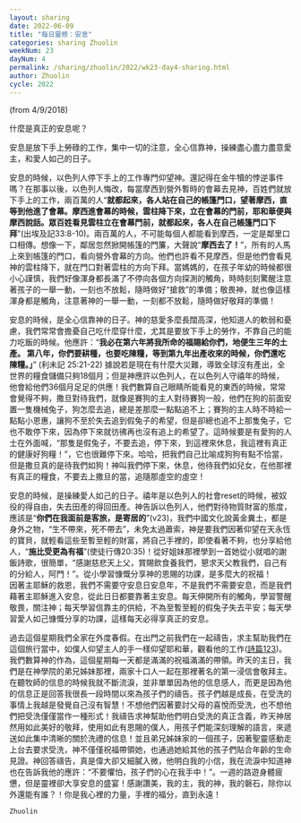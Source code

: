 ```yaml
---
layout: sharing
date: 2022-06-09
title: "每日靈修：安息"
categories: sharing Zhuolin
weekNum: 23
dayNum: 4
permalink: /sharing/zhuolin/2022/wk23-day4-sharing.html
author: Zhuolin
cycle: 2022
---
```

(from 4/9/2018)

什麼是真正的安息呢？  

安息是放下手上勞碌的工作，集中一切的注意，全心信靠神，操練盡心盡力盡意愛主，和愛人如己的日子。  

安息的時候，以色列人停下手上的工作專門仰望神。還記得在金牛犢的悖逆事件嗎？在那事以後，以色列人悔改，每當摩西到營外暫時的會幕去見神，百姓們就放下手上的工作，兩百萬的人“**就都起來，各人站在自己的帳篷門口，望著摩西，直等到他進了會幕。摩西進會幕的時候，雲柱降下來，立在會幕的門前，耶和華便與摩西說話。眾百姓看見雲柱立在會幕門前，就都起來，各人在自己帳篷門口下拜**”(出埃及記33:8-10)。兩百萬的人，不可能每個人都能看到摩西，一定是鄰里口口相傳。想像一下，鄰居忽然掀開帳篷的門簾，大聲說“**摩西去了！**”，所有的人馬上來到帳篷的門口，看向營外會幕的方向。他們也許看不見摩西，但是他們會看見神的雲柱降下，就在門口對著雲柱的方向下拜。當媽媽的，在孩子年幼的時候都很小心謹慎，我們好像渾身都長滿了不停向各個方向探測的觸角，時時刻刻驚醒注意著孩子的一舉一動，一刻也不放鬆，隨時做好“搶救”的準備；敬畏神，就也像這樣渾身都是觸角，注意著神的一舉一動，一刻都不放鬆，隨時做好敬拜的準備！  

安息的時候，是全心信靠神的日子。神的慈愛多麼長闊高深，他知道人的軟弱和憂慮，我們常常會擔憂自己吃什麼穿什麼，尤其是要放下手上的勞作，不靠自己的能力吃飯的時候。他應許：“**我必在第六年將我所命的福賜給你們，地便生三年的土產。 第八年，你們要耕種，也要吃陳糧，等到第九年出產收來的時候，你們還吃陳糧。」**” (利未記 25:21-22) 據說若是現在有什麼大災難，導致全球沒有產出，全世界的糧食儲備只夠18個月；但是神應許以色列人，在以色列人守禧年的時候，他會給他們36個月足足的供應！我們數算自己眼睛所能看見的東西的時候，常常會覺得不夠，撒旦對待我們，就像是賽狗的主人對待賽狗一般，他們在狗的前面安置一隻機械兔子，狗怎麼去追，總是差那麼一點點追不上；賽狗的主人時不時給一點點小恩惠，讓狗不至於失去追到假兔子的希望，但是卻總也追不上那隻兔子，它也不敢停下來，因為停下來就彷彿再也沒有追上的希望了。這時候要是有愛狗的人士在外面喊，“那隻是假兔子，不要去追，停下來，到這裡來休息，我這裡有真正的健康好狗糧！”，它也很難停下來。哈哈，把我們自己比喻成狗狗有點不恰當，但是撒旦真的是待我們如狗！神叫我們停下來，休息，他待我們如兒女，在他那裡有真正的糧食，不要去上撒旦的當，追隨那虛空的虛空！  

安息的時候，是操練愛人如己的日子。禧年是以色列人的社會reset的時候，被奴役的得自由，失去田產的得回田產。神告訴以色列人，他們對待物質財富的態度，應該是“**你們在我面前是客旅，是寄居的**”(v23)，我們中國文化說黃金糞土，都是身外之物，“生不帶來，死不帶去”，未免太過蕭索，神是要我們因著仰望在天永恆的寶貝，就輕看這些至暫至輕的財富，將自己手裡的，即使看著不夠，也分享給他人，“**施比受更為有福**”(使徒行傳20:35)！從好姐妹那裡學到一首她從小就唱的謝飯詩歌，很簡單，“感謝慈悲天上父，賞賜飲食養我們，懇求天父教我們，自己有的分給人，阿門！”。從小學習慷慨分享神的恩賜的功課，是多麼大的祝福！  
 因著主耶穌的救恩，我們不需要守安息日安息年，不是我們不需要安息，而是我們藉著主耶穌進入安息，從此日日都要靠著主安息。每天伸開所有的觸角，學習警醒敬畏，關注神；每天學習信靠主的供給，不為至暫至輕的假兔子失去平安；每天學習愛人如己慷慨分享的功課，這樣每天必得享真正的安息。  

過去這個星期我們全家在外度春假。在出門之前我們在一起禱告，求主幫助我們在這個旅行當中，如僕人仰望主人的手一樣仰望耶和華，觀看他的工作([詩篇123](https://www.biblegateway.com/quicksearch/?quicksearch=詩篇123&qs_version=CUVMPT))。我們數算神的作為，這個星期每一天都是滿滿的祝福滿滿的帶領。昨天的主日，我們是在神學院的弟兄姊妹那裡，兩家十口人一起在那裡著名的第一浸信會敬拜主。在聽牧師的信息的時候我就不斷流淚，並非單單因為他的信息感人，而更是因為他的信息正是回答我很長一段時間以來為孩子們的禱告。孩子們越是成長，在受洗的事情上我越是發覺自己沒有智慧！不想他們因著要討父母的喜悅而受洗，也不想他們把受洗僅僅當作一種形式！我禱告求神幫助他們明白受洗的真正含義，昨天神居然用如此美好的敬拜，使用如此有恩賜的僕人，用孩子們能深刻理解的語言，來遞送如此集中清晰的關於洗禮的信息！並且弟兄姊妹家的一個孩子，因著聖靈感動走上台去要求受洗，神不僅僅祝福帶領她，也通過她給其他的孩子們貼合年齡的生命見證。神回答禱告，真是偉大卻又細膩入微，他明白我的小信，我在流淚中知道神也在告訴我他的應許：“不要懼怕，孩子們的心在我手中！”。一週的路遊身體疲憊，但是靈裡卻大享安息的盛宴！感謝讚美，我的主，我的神，我的磐石，除你以外還能有誰？！你是我心裡的力量，手裡的福分，直到永遠！  

`Zhuolin`  
